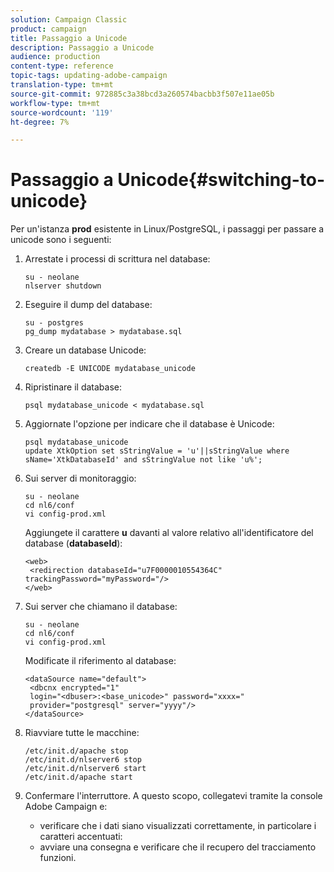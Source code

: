 ```yaml
---
solution: Campaign Classic
product: campaign
title: Passaggio a Unicode
description: Passaggio a Unicode
audience: production
content-type: reference
topic-tags: updating-adobe-campaign
translation-type: tm+mt
source-git-commit: 972885c3a38bcd3a260574bacbb3f507e11ae05b
workflow-type: tm+mt
source-wordcount: '119'
ht-degree: 7%

---
```



# Passaggio a Unicode{#switching-to-unicode}

Per un&#39;istanza **prod** esistente in Linux/PostgreSQL, i passaggi per passare a unicode sono i seguenti:

1. Arrestate i processi di scrittura nel database:

   ```
   su - neolane
   nlserver shutdown
   ```

1. Eseguire il dump del database:

   ```
   su - postgres
   pg_dump mydatabase > mydatabase.sql
   ```

1. Creare un database Unicode:

   ```
   createdb -E UNICODE mydatabase_unicode
   ```

1. Ripristinare il database:

   ```
   psql mydatabase_unicode < mydatabase.sql
   ```

1. Aggiornate l&#39;opzione per indicare che il database è Unicode:

   ```
   psql mydatabase_unicode
   update XtkOption set sStringValue = 'u'||sStringValue where sName='XtkDatabaseId' and sStringValue not like 'u%';
   ```

1. Sui server di monitoraggio:

   ```
   su - neolane
   cd nl6/conf
   vi config-prod.xml
   ```

   Aggiungete il carattere **u** davanti al valore relativo all&#39;identificatore del database (**databaseId**):

   ```
   <web>
    <redirection databaseId="u7F0000010554364C" trackingPassword="myPassword="/>
   </web>
   ```

1. Sui server che chiamano il database:

   ```
   su - neolane
   cd nl6/conf
   vi config-prod.xml
   ```

   Modificate il riferimento al database:

   ```
   <dataSource name="default">
    <dbcnx encrypted="1" 
    login="<dbuser>:<base_unicode>" password="xxxx="
    provider="postgresql" server="yyyy"/>
   </dataSource>
   ```

1. Riavviare tutte le macchine:

   ```
   /etc/init.d/apache stop
   /etc/init.d/nlserver6 stop
   /etc/init.d/nlserver6 start
   /etc/init.d/apache start
   ```

1. Confermare l&#39;interruttore. A questo scopo, collegatevi tramite la  console Adobe Campaign e:

   * verificare che i dati siano visualizzati correttamente, in particolare i caratteri accentuati:
   * avviare una consegna e verificare che il recupero del tracciamento funzioni.

